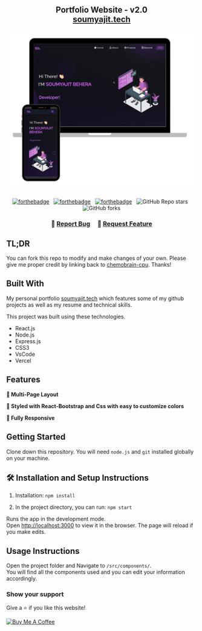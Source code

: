 <h2 align="center">
  Portfolio Website - v2.0<br/>
  <a href="chemobrain-cpu.vercel.app/" target="_blank">soumyajit.tech</a>
</h2>
<div align="center">
  <img alt="Demo" src="./Images/readme-img1.png" />
</div>

<br/>

<center>

[![forthebadge](https://forthebadge.com/images/badges/built-with-love.svg)](https://forthebadge.com) &nbsp;
[![forthebadge](https://forthebadge.com/images/badges/made-with-javascript.svg)](https://forthebadge.com) &nbsp;
[![forthebadge](https://forthebadge.com/images/badges/open-source.svg)](https://forthebadge.com) &nbsp;
![GitHub Repo stars](https://img.shields.io/github/stars/chemobrain-cpu/Portfolio?color=red&logo=github&style=for-the-badge) &nbsp;
![GitHub forks](https://img.shields.io/github/forks/chemobrain-cpu/Portfolio?color=red&logo=github&style=for-the-badge)

</center>

<h3 align="center">
    🔹
    <a href="https://github.com/chemobrain-cpu/Portfolio/issues">Report Bug</a> &nbsp; &nbsp;
    🔹
    <a href="https://github.com/chemobrain-cpu/Portfolio/issues">Request Feature</a>
</h3>

## TL;DR

You can fork this repo to modify and make changes of your own. Please give me proper credit by linking back to [chemobrain-cpu](https://github.com/chemobrain-cpu/Portfolio). Thanks!

## Built With

My personal portfolio <a href="chemobrain-cpu.vercel.app/" target="_blank">soumyajit.tech</a> which features some of my github projects as well as my resume and technical skills.<br/>

This project was built using these technologies.

- React.js
- Node.js
- Express.js
- CSS3
- VsCode
- Vercel

## Features

**📖 Multi-Page Layout**

**🎨 Styled with React-Bootstrap and Css with easy to customize colors**

**📱 Fully Responsive**

## Getting Started

Clone down this repository. You will need `node.js` and `git` installed globally on your machine.

## 🛠 Installation and Setup Instructions

1. Installation: `npm install`

2. In the project directory, you can run: `npm start`

Runs the app in the development mode.\
Open [http://localhost:3000](http://localhost:3000) to view it in the browser.
The page will reload if you make edits.

## Usage Instructions

Open the project folder and Navigate to `/src/components/`. <br/>
You will find all the components used and you can edit your information accordingly.

### Show your support

Give a ⭐ if you like this website!

<a href="https://www.buymeacoffee.com/chemobrain-cpu" target="_blank"><img src="https://cdn.buymeacoffee.com/buttons/v2/default-violet.png" alt="Buy Me A Coffee" height= "60px" width= "217px" ></a>
